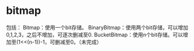 bitmap
======
包括：
Bitmap：使用一个bit存储。
BinaryBitmap：使用两个bit存储，可以增加0,1,2,3，之后不增加，可逐次删减至0.
BucketBitmap：使用n个bit存储。可以增加至(1<<(n-1))-1，可删减至0。（未完成）
